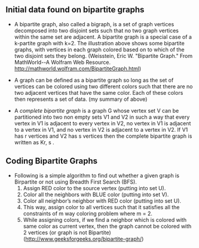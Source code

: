 ## Initial data found on bipartite graphs
- A bipartite graph, also called a bigraph, is a set of graph vertices decomposed into two disjoint sets such that no two graph vertices within the same set are adjacent. A bipartite graph is a special case of a k-partite graph with k=2. The illustration above shows some bipartite graphs, with vertices in each graph colored based on to which of the two disjoint sets they belong. (Weisstein, Eric W. "Bipartite Graph." From MathWorld--A Wolfram Web Resource. http://mathworld.wolfram.com/BipartiteGraph.html)

- A graph can be defined as a bipartite graph so long as the set of vertices can be colored using two different colors such that there are no two adjacent vertices that have the same color.  Each of these colors then represents a set of data. (my summary of above)

- A _complete bipartite graph_ is a graph G whose vertex set V can be partitioned into two non empty sets V1 and V2 in such a way that every vertex in V1 is adjacent to every vertex in V2, no vertex in V1 is adjacent to a vertex in V1, and no vertex in V2 is adjacent to a vertex in V2. If V1 has r vertices and V2 has s vertices then the complete bipartite graph is written as Kr, s .

## Coding Bipartite Graphs
- Following is a simple algorithm to find out whether a given graph is Birpartite or not using Breadth First Search (BFS).
  1.	Assign RED color to the source vertex (putting into set U).
  2.	Color all the neighbors with BLUE color (putting into set V).
  3.	Color all neighbor’s neighbor with RED color (putting into set U).
  4.	This way, assign color to all vertices such that it satisfies all the constraints of m way coloring problem where m = 2.
  5. While assigning colors, if we find a neighbor which is colored with same color as current vertex, then the graph cannot be colored with 2 vertices (or graph is not Bipartite)
  (http://www.geeksforgeeks.org/bipartite-graph/)
